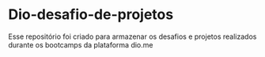 # Dio-desafio-de-projetos
 Esse repositório foi criado para armazenar os desafios e projetos realizados durante os bootcamps da plataforma dio.me
